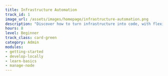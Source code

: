 ```yaml
---
title: Infrastructure Automation
track_id: 1
image_url: /assets/images/homepage/infrastructure-automation.png
description: "Discover how to turn infrastructure into code, with flexibility baked in. Learn what Chef does during a run and how to configure a system using a mix of resources, recipes and cookbooks. Then add a dash of ingenuity and apply your new skills to an actual machine."
hours: 8
level: Beginner
track_class: card-green
category: Admin
modules:
- getting-started
- develop-locally
- learn-basics
- manage-node
---
```

